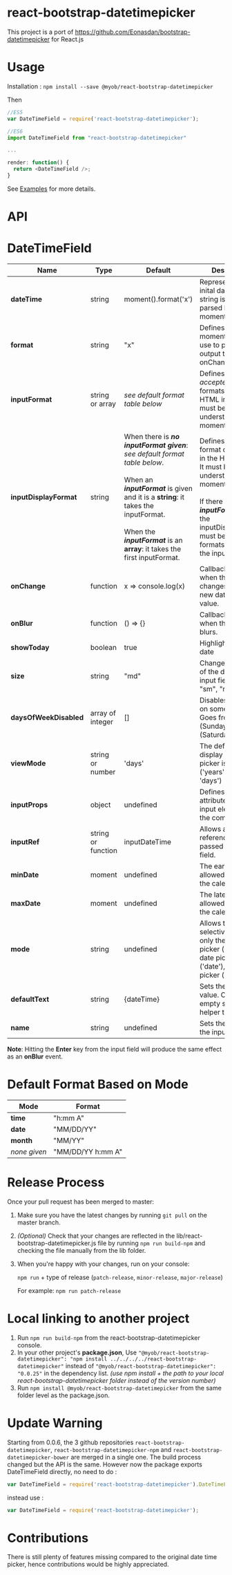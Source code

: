 react-bootstrap-datetimepicker
===============================

This project is a port of https://github.com/Eonasdan/bootstrap-datetimepicker for React.js

Usage
===============================

Installation : `npm install --save @myob/react-bootstrap-datetimepicker`

Then

```javascript
//ES5
var DateTimeField = require('react-bootstrap-datetimepicker');

//ES6
import DateTimeField from "react-bootstrap-datetimepicker"

...

render: function() {
  return <DateTimeField />;
}
```
See [Examples](examples/) for more details.

API
===============================

DateTimeField
========

| Name         | Type    | Default | Description |
| ------------ | ------- | ------- | ----------- |
| **dateTime** | string  | moment().format('x') | Represents the inital dateTime, this string is then parsed by moment.js |
| **format**   | string  | "x"     | Defines the format moment.js should use to parse and output the date to onChange |
| **inputFormat** | string or array | *see default format table below* | Defines the *accepted* date formats in the HTML input. It must be a format understandable by moment.js |
| **inputDisplayFormat** | string |  When there is **_no inputFormat given_**:<br> *see default format table below*. <br><br> When an **_inputFormat_** is given and it is a **string**: it takes the inputFormat. <br><br> When the **_inputFormat_** is an **array**: it takes the first inputFormat.  | Defines the *display* format of the date in the HTML input. It must be a format understandable by moment.js. <br><br> If there is an **_inputFormat_** given, the inputDisplayFormat must be one of the formats listed in the inputFormat|
| **onChange** | function | x => console.log(x) | Callback trigger when the date changes. `x` is the new datetime value. |
| **onBlur** | function | () => {} | Callback trigger when the date field blurs. |
| **showToday** | boolean | true | Highlights today's date |
| **size** | string | "md" | Changes the size of the date picker input field. Sizes: "sm", "md", "lg" |
| **daysOfWeekDisabled** | array of integer | [] | Disables clicking on some days. Goes from 0 (Sunday) to 6 (Saturday). |
| **viewMode** | string or number | 'days' | The default view to display when the picker is shown. ('years', 'months', 'days') |
| **inputProps** | object | undefined | Defines additional attributes for the input element of the component. |
| **inputRef** | string or function | inputDateTime | Allows a custom reference to be passed to the input field. |
| **minDate** | moment | undefined | The earliest date allowed for entry in the calendar view. |
| **maxDate** | moment | undefined | The latest date allowed for entry in the calendar view. |
| **mode** | string | undefined | Allows to selectively display only the time picker ('time'), date picker ('date'), or month picker ('month') |
| **defaultText** | string | {dateTime} | Sets the initial value. Could be an empty string, or helper text. |
| **name** | string | undefined | Sets the name of the input element. |


**Note**: Hitting the **Enter** key from the input field will produce the same effect as an **onBlur** event.

Default Format Based on Mode
========

| Mode         | Format    |
| ------------ | ------- |
| **time** | "h:mm A"  |
| **date** | "MM/DD/YY" |
| **month** | "MM/YY"  |
| *none given* | "MM/DD/YY h:mm A"  |

Release Process
========
Once your pull request has been merged to master:
1. Make sure you have the latest changes by running `git pull` on the master branch.
2. *(Optional)* Check that your changes are reflected in the lib/react-bootstrap-datetimepicker.js file by running `npm run build-npm` and checking the file manually from the lib folder.
3. When you're happy with your changes, run on your console:

	`npm run` + type of release (`patch-release`,  `minor-release`, `major-release`)

    For example: `npm run patch-release`

Local linking to another project
========
1. Run `npm run build-npm` from the react-bootstrap-datetimepicker console.
2. In your other project's **package.json**,
Use `"@myob/react-bootstrap-datetimepicker": "npm install ../../../../react-bootstrap-datetimepicker"` instead of `"@myob/react-bootstrap-datetimepicker": "0.0.25"` in the dependency list.
*(use npm install + the path to your local react-bootstrap-datetimepicker folder instead of the version number)*
3. Run `npm install @myob/react-bootstrap-datetimepicker` from the same folder level as the package.json.

Update Warning
===============================
Starting from 0.0.6, the 3 github repositories `react-bootstrap-datetimepicker`, `react-bootstrap-datetimepicker-npm` and `react-bootstrap-datetimepicker-bower` are merged in a single one. The build process changed but the API is the same.
However now the package exports DateTimeField directly, no need to do :

```javascript
var DateTimeField = require('react-bootstrap-datetimepicker').DateTimeField;
```
instead use :

```javascript
var DateTimeField = require('react-bootstrap-datetimepicker');
```

Contributions
===============================
There is still plenty of features missing compared to the original date time picker, hence contributions would be highly appreciated.
